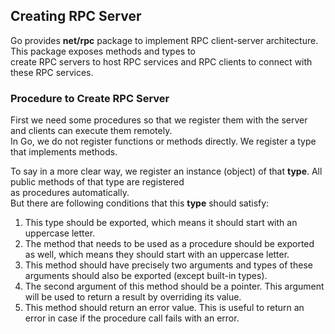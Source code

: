 ## Creating RPC Server

Go provides <b>net/rpc</b> package to implement RPC client-server architecture. This package exposes methods and types to <br> create RPC servers to host RPC services and RPC clients to connect with these RPC services. <br>

### Procedure to Create RPC Server

First we need some procedures so that we register them with the server and clients can execute them remotely. <br>
In Go, we do not register functions or methods directly. We register a type that implements methods. <br>

To say in a more clear way, we register an instance (object) of that <b>type</b>. All public methods of that type are registered<br>
as procedures automatically. <br>
But there are following conditions that this <b>type</b> should satisfy:
1. This type should be exported, which means it should start with an uppercase letter.<br>
2. The method that needs to be used as a procedure should be exported as well, which means they should start with an uppercase letter.
3. This method should have precisely two arguments and types of these arguments should also be exported (except built-in types).
4. The second argument of this method should be a pointer. This argument will be used to return a result by overriding its value.
5. This method should return an error value. This is useful to return an error in case if the procedure call fails with an error.

